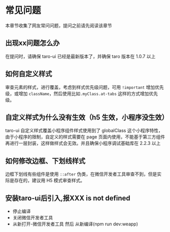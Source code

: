 # 常见问题

本章节收集了网友常问问题，提问之前请先阅读该章节

## 出现xx问题怎么办

在提问时，请确保 taro-ui 已经是最新版本了，并确保 taro 版本在 1.0.7 以上

## 如何自定义样式

审查元素的样式，进行覆盖，考虑到样式优先级问题，可用 `!important` 增加优先级，或增加 `className`，然后使用比如`.myClass.at-tabs` 这样的方式增加优先级。

## 自定义样式为什么没有生效（h5 生效，小程序没生效）

taro-ui 自定义样式覆盖小程序组件样式使用到了 globalClass 这个小程序特性，由于小程序的限制，自定义的样式需要在 page 页面内使用，不能基于第三方组件再进行一层封装，这样做样式会无效。并且确保小程序调试基础库在 2.2.3 以上

## 如何修改边框、下划线样式

边框下划线有些组件是使用 `::after` 伪类，在微信开发者工具审查不到，但是实际是存在的，建议用 H5 模式审查样式。

## 安装taro-ui后引入,报XXX is not defined
 -  停止编译
 -  关闭微信开发者工具
 -  从新打开-微信开发者工具 然后 从新编译(npm run dev:weapp)
